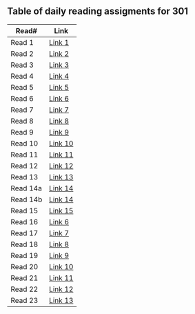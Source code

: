 ## Table of daily reading assigments for 301

Read#  |  Link
---------|--------
Read 1   | [Link 1](https://raghadanees.github.io/reading-notes/401classes/401class1)
Read 2   | [Link 2](https://raghadanees.github.io/reading-notes/401classes/401class2)
Read 3   | [Link 3](https://raghadanees.github.io/reading-notes/401classes/401class3)
Read 4   | [Link 4](https://raghadanees.github.io/reading-notes/401classes/401class4)
Read 5   | [Link 5](https://raghadanees.github.io/reading-notes/401classes/401class5)
Read 6   | [Link 6](https://raghadanees.github.io/reading-notes/401classes/401class6)
Read 7   | [Link 7](https://raghadanees.github.io/reading-notes/401classes/401class7)
Read 8   | [Link 8](https://raghadanees.github.io/reading-notes/401classes/401class8)
Read 9   | [Link 9](https://raghadanees.github.io/reading-notes/401classes/401class9)
Read 10  | [Link 10](https://raghadanees.github.io/reading-notes/401classes/401class10)
Read 11  | [Link 11](https://raghadanees.github.io/reading-notes/401classes/401class11)
Read 12  | [Link 12](https://raghadanees.github.io/reading-notes/401classes/401class12)
Read 13  | [Link 13](https://raghadanees.github.io/reading-notes/401classes/401class13)
Read 14a | [Link 14](https://raghadanees.github.io/reading-notes/401classes/401class14a)
Read 14b | [Link 14](https://raghadanees.github.io/reading-notes/401classes/401class14b)
Read 15  | [Link 15](https://raghadanees.github.io/reading-notes/401classes/401class15)
Read 16   | [Link 6](https://raghadanees.github.io/reading-notes/401classes/401class16)
Read 17   | [Link 7](https://raghadanees.github.io/reading-notes/401classes/401class17)
Read 18   | [Link 8](https://raghadanees.github.io/reading-notes/401classes/401class18)
Read 19   | [Link 9](https://raghadanees.github.io/reading-notes/401classes/401class19)
Read 20  | [Link 10](https://raghadanees.github.io/reading-notes/401classes/401class20)
Read 21  | [Link 11](https://raghadanees.github.io/reading-notes/401classes/401class21)
Read 22  | [Link 12](https://raghadanees.github.io/reading-notes/401classes/401class22)
Read 23  | [Link 13](https://raghadanees.github.io/reading-notes/401classes/401class23)